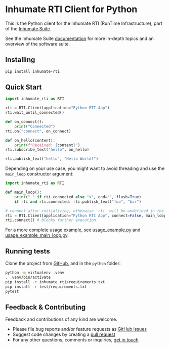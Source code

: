 # Inhumate RTI Client for Python

This is the Python client for the Inhumate RTI
(RunTime Infrastructure), part of the [Inhumate Suite](https://inhumatesystems.com/products/suite/).

See the Inhumate Suite [documentation](https://docs.inhumatesystems.com/) for more in-depth topics and an overview of the software suite.

## Installing

```sh
pip install inhumate-rti
```

## Quick Start

```python
import inhumate_rti as RTI

rti = RTI.Client(application="Python RTI App")
rti.wait_until_connected()

def on_connect():
    print("Connected")
rti.on("connect", on_connect)

def on_hello(content): 
    print(f"Received: {content}")
rti.subscribe_text("hello", on_hello)

rti.publish_text("hello", "Hello World!")
```

Depending on your use case, you might want to avoid threading and use the `main_loop` constructor argument:

```python
import inhumate_rti as RTI

def main_loop():
    print("." if rti.connected else "x", end="", flush=True)
    if rti and rti.connected: rti.publish_text("foo", "bar")

# connect after initializing, otherwise 'rti' will be undefined in the main loop
rti = RTI.Client(application="Python RTI App", connect=False, main_loop=main_loop, main_loop_idle_time=1.0)
rti.connect() # blocks further execution
```

For a more complete usage example, see 
[usage_example.py](https://github.com/inhumatesystems/rti-client/blob/main/python/test/usage_example.py) and 
[usage_example_main_loop.py](https://github.com/inhumatesystems/rti-client/blob/main/python/test/usage_example_main_loop.py).

## Running tests

Clone the project from [GitHub](https://github.com/inhumatesystems/rti-client), and in the `python` folder:

```sh
python -m virtualenv .venv
. .venv/bin/activate
pip install -r inhumate_rti/requirements.txt 
pip install -r test/requirements.txt
pytest
```

## Feedback & Contributing

Feedback and contributions of any kind are welcome.

- Please file bug reports and/or feature requests as [GitHub issues](https://github.com/inhumatesystems/rti-client/issues)
- Suggest code changes by creating a [pull request](https://github.com/inhumatesystems/rti-client/pulls)
- For any other questions, comments or inquiries, [get in touch](https://inhumatesystems.com/#contact)

